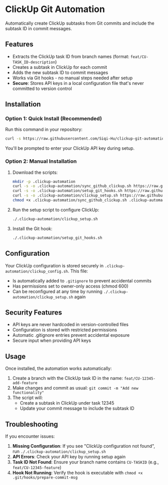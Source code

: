 # ClickUp Git Automation

Automatically create ClickUp subtasks from Git commits and include the subtask ID in commit messages.

## Features

- Extracts the ClickUp task ID from branch names (format: `feat/CU-TASK_ID-description`)
- Creates a subtask in ClickUp for each commit
- Adds the new subtask ID to commit messages
- Works via Git hooks - no manual steps needed after setup
- **Secure**: Stores API keys in a local configuration file that's never committed to version control

## Installation

### Option 1: Quick Install (Recommended)

Run this command in your repository:

```bash
curl -s https://raw.githubusercontent.com/Siqi-Hu/clickup-git-automation/refs/heads/main/install_clickup_automation.sh | bash
```

You'll be prompted to enter your ClickUp API key during setup.

### Option 2: Manual Installation

1. Download the scripts:
   ```bash
   mkdir -p .clickup-automation
   curl -s -o .clickup-automation/sync_github_clickup.sh https://raw.githubusercontent.com/Siqi-Hu/clickup-git-automation/refs/heads/main/sync_github_clickup.sh
   curl -s -o .clickup-automation/setup_git_hooks.sh https://raw.githubusercontent.com/Siqi-Hu/clickup-git-automation/refs/heads/main/setup_git_hooks.sh
   curl -s -o .clickup-automation/clickup_setup.sh https://raw.githubusercontent.com/Siqi-Hu/clickup-git-automation/refs/heads/main/clickup_setup.sh
   chmod +x .clickup-automation/sync_github_clickup.sh .clickup-automation/setup_git_hooks.sh .clickup-automation/clickup_setup.sh
   ```

2. Run the setup script to configure ClickUp:
   ```bash
   ./.clickup-automation/clickup_setup.sh
   ```

3. Install the Git hook:
   ```bash
   ./.clickup-automation/setup_git_hooks.sh
   ```

## Configuration

Your ClickUp configuration is stored securely in `.clickup-automation/clickup_config.sh`. This file:
- Is automatically added to `.gitignore` to prevent accidental commits
- Has permissions set to owner-only access (chmod 600)
- Can be reconfigured at any time by running `./.clickup-automation/clickup_setup.sh` again

## Security Features

- API keys are never hardcoded in version-controlled files
- Configuration is stored with restricted permissions
- Automatic .gitignore entries prevent accidental exposure
- Secure input when providing API keys

## Usage

Once installed, the automation works automatically:

1. Create a branch with the ClickUp task ID in the name: `feat/CU-12345-add-feature`
2. Make changes and commit as usual: `git commit -m "Add new functionality"`
3. The script will:
   - Create a subtask in ClickUp under task 12345
   - Update your commit message to include the subtask ID

## Troubleshooting

If you encounter issues:

1. **Missing Configuration**: If you see "ClickUp configuration not found", run `./.clickup-automation/clickup_setup.sh`
2. **API Errors**: Check your API key by running setup again
3. **Task ID Not Found**: Ensure your branch name contains `CU-TASKID` (e.g., `feat/CU-12345-feature`)
4. **Hook Not Running**: Verify the hook is executable with `chmod +x .git/hooks/prepare-commit-msg`

